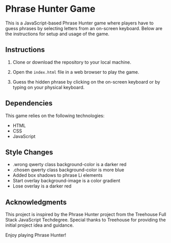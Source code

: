 # Phrase Hunter Game

This is a JavaScript-based Phrase Hunter game where players have to guess phrases by selecting letters from an on-screen keyboard. Below are the instructions for setup and usage of the game.

 ## Instructions

1. Clone or download the repository to your local machine.

2. Open the `index.html` file in a web browser to play the game.

3. Guess the hidden phrase by clicking on the on-screen keyboard or by typing on your physical keyboard.


## Dependencies

This game relies on the following technologies:

- HTML
- CSS
- JavaScript

## Style Changes

- .wrong qwerty class background-color is a darker red
- .chosen qwerty class background-color is more blue
- Added box shadows to phrase Li elements
- Start overlay background-image is a color gradient
- Lose overlay is a darker red

## Acknowledgments

This project is inspired by the Phrase Hunter project from the Treehouse Full Stack JavaScript Techdegree. Special thanks to Treehouse for providing the initial project idea and guidance.

Enjoy playing Phrase Hunter!